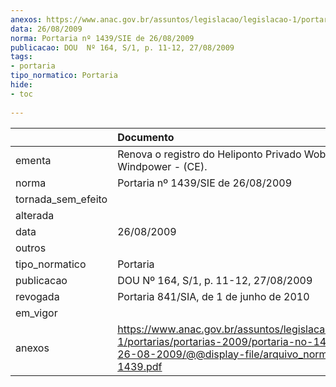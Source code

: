 ```yaml
---
anexos: https://www.anac.gov.br/assuntos/legislacao/legislacao-1/portarias/portarias-2009/portaria-no-1439-sie-de-26-08-2009/@@display-file/arquivo_norma/PA2009-1439.pdf
data: 26/08/2009
norma: Portaria nº 1439/SIE de 26/08/2009
publicacao: DOU  Nº 164, S/1, p. 11-12, 27/08/2009
tags:
- portaria
tipo_normatico: Portaria
hide: 
- toc 
 
---
```


|                    | Documento                                                                                                                                                         |
|:-------------------|:------------------------------------------------------------------------------------------------------------------------------------------------------------------|
| ementa             | Renova o registro do Heliponto Privado Wobben Windpower - (CE).                                                                                                   |
| norma              | Portaria nº 1439/SIE de 26/08/2009                                                                                                                                |
| tornada_sem_efeito |                                                                                                                                                                   |
| alterada           |                                                                                                                                                                   |
| data               | 26/08/2009                                                                                                                                                        |
| outros             |                                                                                                                                                                   |
| tipo_normatico     | Portaria                                                                                                                                                          |
| publicacao         | DOU  Nº 164, S/1, p. 11-12, 27/08/2009                                                                                                                            |
| revogada           | Portaria 841/SIA, de 1 de junho de 2010                                                                                                                           |
| em_vigor           |                                                                                                                                                                   |
| anexos             | https://www.anac.gov.br/assuntos/legislacao/legislacao-1/portarias/portarias-2009/portaria-no-1439-sie-de-26-08-2009/@@display-file/arquivo_norma/PA2009-1439.pdf |